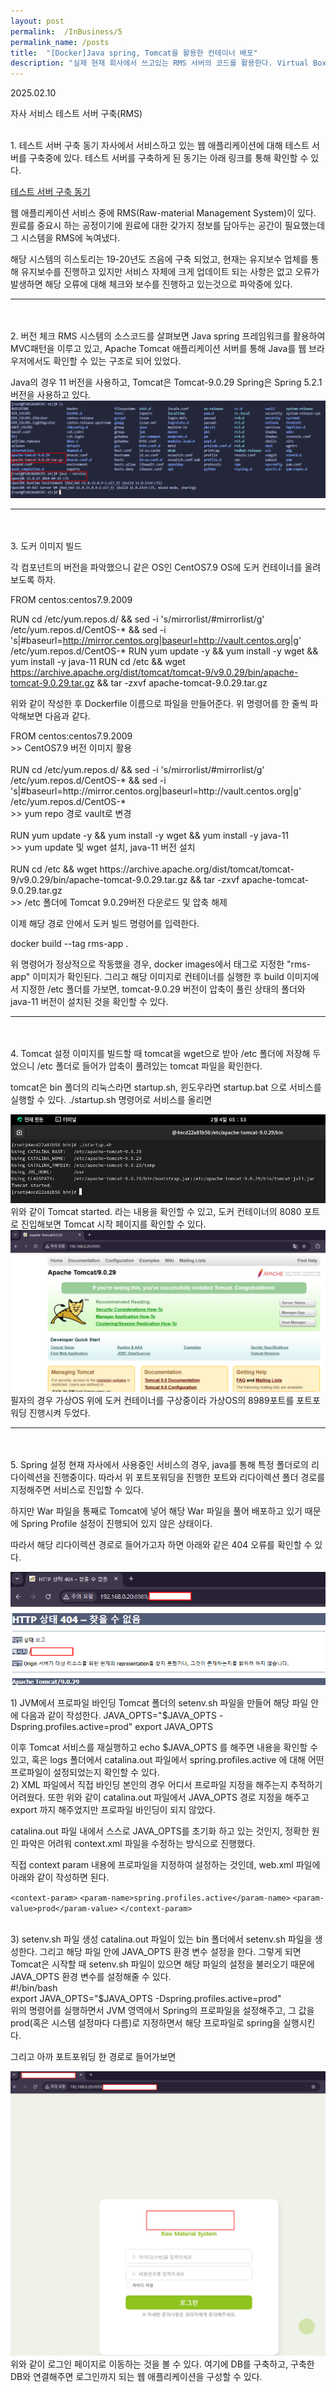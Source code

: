 ```yaml
---
layout: post
permalink:  /InBusiness/5
permalink_name: /posts
title:  "[Docker]Java spring, Tomcat을 활용한 컨테이너 배포"
description: "실제 현재 회사에서 쓰고있는 RMS 서버의 코드를 활용한다. Virtual Box를 활용해 게스트 OS를 구축하고, 호스트-게스트의 경우 브릿지 네트워크로 연결한다. 이후 게스트OS에 도커를 구성해 해당 환경 내에서 테스트 서버를 구축한다. 현장에선 리눅스 서버라 이렇게까지 할 필요가 없지만, 자택이라서 위와 같이 환경 구성 후 테스트 서버를 구축했다."
---
```


<p class="date">2025.02.10</p>

<p class="caution">자사 서비스 테스트 서버 구축(RMS)</p>
<br>
<span class="mini-title">1. 테스트 서버 구축 동기</span>
자사에서 서비스하고 있는 웹 애플리케이션에 대해 테스트 서버를 구축중에 있다.
테스트 서버를 구축하게 된 동기는 아래 링크를 통해 확인할 수 있다.

<a href="/InBusiness/1/#title" target="_blank">테스트 서버 구축 동기</a>

웹 애플리케이션 서비스 중에 RMS(Raw-material Management System)이 있다.
원료를 중요시 하는 공정이기에
원료에 대한 갖가지 정보를 담아두는 공간이 필요했는데
그 시스템을 RMS에 녹여냈다.

해당 시스템의 히스토리는 19-20년도 즈음에 구축 되었고,
현재는 유지보수 업체를 통해 유지보수를 진행하고 있지만
서비스 자체에 크게 업데이트 되는 사항은 없고
오류가 발생하면 해당 오류에 대해 체크와 보수를 진행하고 있는것으로 파악중에 있다.
<hr>
<br>
<br>
<span class="mini-title">2. 버전 체크</span>
RMS 시스템의 소스코드를 살펴보면
Java spring 프레임워크를 활용하여 MVC패턴을 이루고 있고,
Apache Tomcat 애플리케이션 서버를 통해 Java를 웹 브라우저에서도 확인할 수 있는 구조로 되어 있었다.

Java의 경우 11 버전을 사용하고,
Tomcat은 Tomcat-9.0.29
Spring은 Spring 5.2.1 버전을 사용하고 있다.
<img class="image" src="/contents/imgs/InBusiness_5/1_.png">
<hr>
<br>
<br>
<span class="mini-title">3. 도커 이미지 빌드</span>

각 컴포넌트의 버전을 파악했으니
같은 OS인 CentOS7.9 OS에 도커 컨테이너를 올려보도록 하자.

<p class="codes">FROM centos:centos7.9.2009

RUN cd /etc/yum.repos.d/ && sed -i 's/mirrorlist/#mirrorlist/g' /etc/yum.repos.d/CentOS-* && sed -i 's|#baseurl=http://mirror.centos.org|baseurl=http://vault.centos.org|g' /etc/yum.repos.d/CentOS-*
RUN yum update -y && yum install -y wget && yum install -y java-11 
RUN cd /etc && wget https://archive.apache.org/dist/tomcat/tomcat-9/v9.0.29/bin/apache-tomcat-9.0.29.tar.gz && tar -zxvf apache-tomcat-9.0.29.tar.gz
</p>

위와 같이 작성한 후 Dockerfile 이름으로 파일을 만들어준다.
위 명령어를 한 줄씩 파악해보면 다음과 같다.
<div class="amplification">
FROM centos:centos7.9.2009<br>
>> CentOS7.9 버전 이미지 활용<br>
<br>
RUN cd /etc/yum.repos.d/ && sed -i 's/mirrorlist/#mirrorlist/g' /etc/yum.repos.d/CentOS-* && sed -i 's|#baseurl=http://mirror.centos.org|baseurl=http://vault.centos.org|g' /etc/yum.repos.d/CentOS-*<br>
>> yum repo 경로 vault로 변경<br>
<br>
RUN yum update -y && yum install -y wget && yum install -y java-11<br>
>> yum update 및 wget 설치, java-11 버전 설치<br>
<br>
RUN cd /etc && wget https://archive.apache.org/dist/tomcat/tomcat-9/v9.0.29/bin/apache-tomcat-9.0.29.tar.gz && tar -zxvf apache-tomcat-9.0.29.tar.gz<br>
>> /etc 폴더에 Tomcat 9.0.29버전 다운로드 및 압축 해제<br>
</div>

이제 해당 경로 안에서 도커 빌드 명령어를 입력한다.

<span class="codes">docker build --tag rms-app .</span>

위 명령어가 정상적으로 작동했을 경우, 
docker images에서 태그로 지정한 "rms-app" 이미지가 확인된다.
그리고 해당 이미지로 컨테이너를 실행한 후
build 이미지에서 지정한 /etc 폴더를 가보면,
tomcat-9.0.29 버전이 압축이 풀린 상태의 폴더와
java-11 버전이 설치된 것을 확인할 수 있다.
<hr>
<br>
<br>
<span class="mini-title">4. Tomcat 설정</span>
이미지를 빌드할 때 tomcat을 wget으로 받아 /etc 폴더에 저장해 두었으니
/etc 폴더로 들어가 압축이 풀려있는 tomcat 파일을 확인한다.

tomcat은 bin 폴더의 리눅스라면 startup.sh, 윈도우라면 startup.bat 으로 서비스를 실행할 수 있다.
./startup.sh 명령어로 서비스를 올리면

<img class="image" src="/contents/imgs/InBusiness_5/2_.png">
위와 같이 Tomcat started. 라는 내용을 확인할 수 있고,
도커 컨테이너의 8080 포트로 진입해보면 Tomcat 시작 페이지를 확인할 수 있다.

<fig class="fig">
<img class="image" src="/contents/imgs/InBusiness_5/3_.png">
<figcaption class="figcap">필자의 경우 가상OS 위에 도커 컨테이너를 구상중이라 가상OS의 8989포트를 포트포워딩 진행시켜 두었다.</figcaption>
</fig>
<hr>
<br>
<br>
<span class="mini-title">5. Spring 설정</span>
현재 자사에서 사용중인 서비스의 경우,
java를 통해 특정 폴더로의 리다이렉션을 진행중이다.
따라서 위 포트포워딩을 진행한 포트와 리다이렉션 폴더 경로를 지정해주면
서비스로 진입할 수 있다.

하지만 War 파일을 통째로 Tomcat에 넣어
해당 War 파일을 풀어 배포하고 있기 때문에
Spring Profile 설정이 진행되어 있지 않은 상태이다.

따라서 해당 리다이렉션 경로로 들어가고자 하면
아래와 같은 404 오류를 확인할 수 있다.

<img class="image" src="/contents/imgs/InBusiness_5/4_.png">
<br>
<span class="mini-sub">1) JVM에서 프로파일 바인딩</span>
Tomcat 폴더의 setenv.sh 파일을 만들어 해당 파일 안에 다음과 같이 작성한다.
JAVA_OPTS="$JAVA_OPTS -Dspring.profiles.active=prod"
export JAVA_OPTS

이후 Tomcat 서비스를 재실행하고 echo $JAVA_OPTS 를 해주면 내용을 확인할 수 있고,
혹은 logs 폴더에서 catalina.out 파일에서 spring.profiles.active 에 대해
어떤 프로파일이 설정되었는지 확인할 수 있다.
<br>
<span class="mini-sub">2) XML 파일에서 직접 바인딩</span>
본인의 경우 어디서 프로파일 지정을 해주는지 추적하기 어려웠다.
또한 위와 같이 catalina.out 파일에서 JAVA_OPTS 경로 지정을 해주고
export 까지 해주었지만 프로파일 바인딩이 되지 않았다.

catalina.out 파일 내에서 스스로 JAVA_OPTS를 초기화 하고 있는 것인지,
정확한 원인 파악은 어려워 context.xml 파일을 수정하는 방식으로 진행했다.

직접 context param 내용에 프로파일을 지정하여 설정하는 것인데,
web.xml 파일에 아래와 같이 작성하면 된다.

`<context-param>`
    `<param-name>spring.profiles.active</param-name>`
    `<param-value>prod</param-value>`
`</context-param>`

<br>
<span class="mini-sub">3) setenv.sh 파일 생성</span>
catalina.out 파일이 있는 bin 폴더에서 setenv.sh 파일을 생성한다.
그리고 해당 파일 안에 JAVA_OPTS 환경 변수 설정을 한다.
그렇게 되면 Tomcat은 시작할 때 setenv.sh 파일이 있으면
해당 파일의 설정을 불러오기 때문에 JAVA_OPTS 환경 변수를 설정해줄 수 있다.

<div class="amplification">
#!/bin/bash<br>
export JAVA_OPTS="$JAVA_OPTS -Dspring.profiles.active=prod"
</div>
위의 명령어를 실행하면서 JVM 영역에서 Spring의 프로파일을 설정해주고,
그 값을 prod(혹은 시스템 설정마다 다름)로 지정하면서
해당 프로파일로 spring을 실행시킨다.

그리고 아까 포트포워딩 한 경로로 들어가보면
<br>

<img class="image" src="/contents/imgs/InBusiness_5/5_.png">
위와 같이 로그인 페이지로 이동하는 것을 볼 수 있다.
여기에 DB를 구축하고, 구축한 DB와 연결해주면
로그인까지 되는 웹 애플리케이션을 구성할 수 있다.








